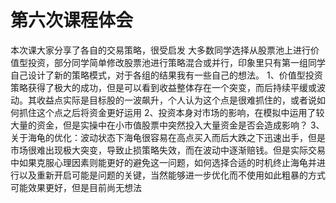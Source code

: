 # 第六次课程体会
本次课大家分享了各自的交易策略，很受启发
大多数同学选择从股票池上进行价值型投资，部分同学简单修改股票池进行策略混合或并行，印象里只有第一组同学自己设计了新的策略模式，对于各组的结果我有一些自己的想法。
1、价值型投资策略获得了极大的成功，但是可以看到收益整体存在一个突变，而后持续平缓或波动。其收益点实际是目标股的一波飙升，个人认为这个点是很难抓住的，或者说如何抓住这个点之后将资金更好运用
2、投资本身对市场的影响，在模拟中运用了较大量的资金，但是实操中在小市值股票中突然投入大量资金是否会造成影响？
3、关于海龟的优化：波动状态下海龟很容易在高点买入而后大跌之下迅速出手，但是市场很难出现极大突变，导致止损策略失效，而在波动中逐渐赔钱。但是实际交易中如果克服心理因素则能更好的避免这一问题，如何选择合适的时机终止海龟并进行以及重新开启可能是问题的关键，当然能够进一步优化而不使用如此粗暴的方式可能效果更好，但是目前尚无想法
